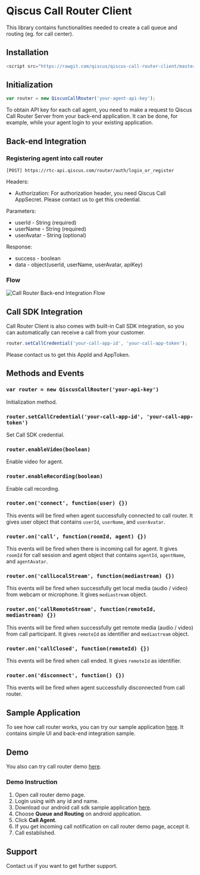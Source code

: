 # Qiscus Call Router Client

This library contains functionalities needed to create a call queue and routing (eg. for call center).

## Installation
```javascript
<script src="https://rawgit.com/qiscus/qiscus-call-router-client/master/dist/qiscus-call-router.min.js"></script>
```

## Initialization
```javascript
var router = new QiscusCallRouter('your-agent-api-key');
```

To obtain API key for each call agent, you need to make a request to Qiscus Call Router Server from your back-end application. It can be done, for example, while your agent login to your existing application.

## Back-end Integration

### Registering agent into call router

```
[POST] https://rtc-api.qiscus.com/router/auth/login_or_register
```

Headers:
- Authorization: For authorization header, you need Qiscus Call AppSecret. Please contact us to get this credential.

Parameters:
- userId - String (required)
- userName - String (required)
- userAvatar - String (optional)

Response:
- success - boolean
- data - object(userId, userName, userAvatar, apiKey)

### Flow
![Call Router Back-end Integration Flow](https://d1edrlpyc25xu0.cloudfront.net/kiwari-prod/image/upload/zsrHqwuCer/1523520896-call-router-back-end-integration-flow.png)

## Call SDK Integration
Call Router Client is also comes with built-in Call SDK integration, so you can automatically can receive a call from your customer.

```javascript
router.setCallCredential('your-call-app-id', 'your-call-app-token');
```

Please contact us to get this AppId and AppToken.

## Methods and Events
### `var router = new QiscusCallRouter('your-api-key')`
Initialization method.

### `router.setCallCredential('your-call-app-id', 'your-call-app-token')`
Set Call SDK credential.

### `router.enableVideo(boolean)`
Enable video for agent.

### `router.enableRecording(boolean)`
Enable call recording.

### `router.on('connect', function(user) {})`
This events will be fired when agent successfully connected to call router. It gives user object that contains `userId`, `userName`, and `userAvatar`.

### `router.on('call', function(roomId, agent) {})`
This events will be fired when there is incoming call for agent. It gives `roomId` for call session and agent object that contains `agentId`, `agentName`, and `agentAvatar`.

### `router.on('callLocalStream', function(mediastream) {})`
This events will be fired when successfully get local media (audio / video) from webcam or microphone. It gives `mediastream` object.

### `router.on('callRemoteStream', function(remoteId, mediastream) {})`
This events will be fired when successfully get remote media (audio / video) from call participant. It gives `remoteId` as identifier and `mediastream` object.

### `router.on('callClosed', function(remoteId) {})`
This events will be fired when call ended. It gives `remoteId` as identifier.

### `router.on('disconnect', function() {})`
This events will be fired when agent successfully disconnected from call router.

## Sample Application
To see how call router works, you can try our sample application [here](https://github.com/qiscus/qiscus-call-router-client/tree/master/sample). It contains simple UI and back-end integration sample.

## Demo
You also can try call router demo [here](https://qiscus-call-router.herokuapp.com).

### Demo Instruction
1. Open call router demo page.
2. Login using with any id and name.
3. Download our android call sdk sample application [here](https://www.dropbox.com/s/ha24p3jkfgd9n48/call-sample.apk?dl=0).
4. Choose **Queue and Routing** on android application.
5. Click **Call Agent**.
6. If you get incoming call notification on call router demo page, accept it.
7. Call established.

## Support
Contact us if you want to get further support.

